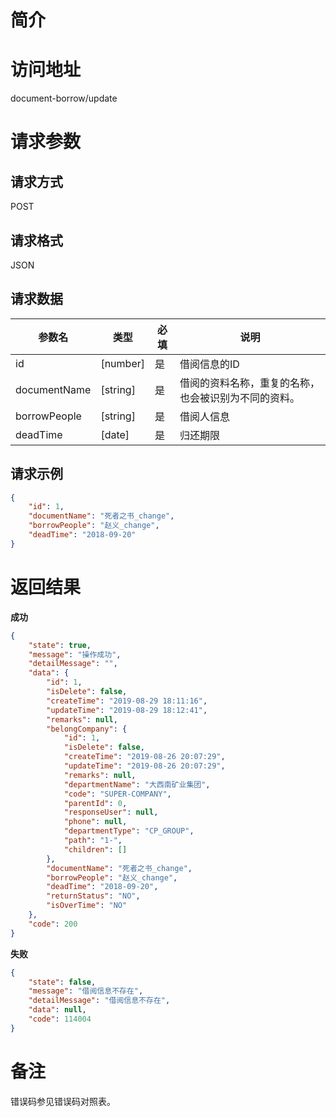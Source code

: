 # 简介

# 访问地址
document-borrow/update

# 请求参数

## 请求方式
POST

## 请求格式
JSON

## 请求数据
|参数名|类型|必填|说明|
|-|-|-|-|
|id|[number]|是|借阅信息的ID|
|documentName|[string]|是|借阅的资料名称，重复的名称，也会被识别为不同的资料。|
|borrowPeople|[string]|是|借阅人信息|
|deadTime|[date]|是|归还期限|

## 请求示例
```json
{
	"id": 1,
    "documentName": "死者之书_change",
    "borrowPeople": "赵义_change",
    "deadTime": "2018-09-20"
}
```

# 返回结果
**成功**
```json
{
    "state": true,
    "message": "操作成功",
    "detailMessage": "",
    "data": {
        "id": 1,
        "isDelete": false,
        "createTime": "2019-08-29 18:11:16",
        "updateTime": "2019-08-29 18:12:41",
        "remarks": null,
        "belongCompany": {
            "id": 1,
            "isDelete": false,
            "createTime": "2019-08-26 20:07:29",
            "updateTime": "2019-08-26 20:07:29",
            "remarks": null,
            "departmentName": "大西南矿业集团",
            "code": "SUPER-COMPANY",
            "parentId": 0,
            "responseUser": null,
            "phone": null,
            "departmentType": "CP_GROUP",
            "path": "1-",
            "children": []
        },
        "documentName": "死者之书_change",
        "borrowPeople": "赵义_change",
        "deadTime": "2018-09-20",
        "returnStatus": "NO",
        "isOverTime": "NO"
    },
    "code": 200
}
```

**失败**
```json
{
    "state": false,
    "message": "借阅信息不存在",
    "detailMessage": "借阅信息不存在",
    "data": null,
    "code": 114004
}
```

# 备注
错误码参见错误码对照表。